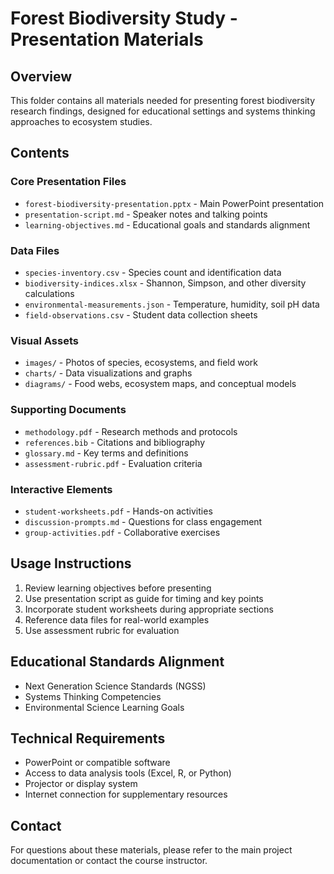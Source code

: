 # Forest Biodiversity Study - Presentation Materials

## Overview
This folder contains all materials needed for presenting forest biodiversity research findings, designed for educational settings and systems thinking approaches to ecosystem studies.

## Contents

### Core Presentation Files
- `forest-biodiversity-presentation.pptx` - Main PowerPoint presentation
- `presentation-script.md` - Speaker notes and talking points
- `learning-objectives.md` - Educational goals and standards alignment

### Data Files
- `species-inventory.csv` - Species count and identification data
- `biodiversity-indices.xlsx` - Shannon, Simpson, and other diversity calculations
- `environmental-measurements.json` - Temperature, humidity, soil pH data
- `field-observations.csv` - Student data collection sheets

### Visual Assets
- `images/` - Photos of species, ecosystems, and field work
- `charts/` - Data visualizations and graphs
- `diagrams/` - Food webs, ecosystem maps, and conceptual models

### Supporting Documents
- `methodology.pdf` - Research methods and protocols
- `references.bib` - Citations and bibliography
- `glossary.md` - Key terms and definitions
- `assessment-rubric.pdf` - Evaluation criteria

### Interactive Elements
- `student-worksheets.pdf` - Hands-on activities
- `discussion-prompts.md` - Questions for class engagement
- `group-activities.pdf` - Collaborative exercises

## Usage Instructions

1. Review learning objectives before presenting
2. Use presentation script as guide for timing and key points
3. Incorporate student worksheets during appropriate sections
4. Reference data files for real-world examples
5. Use assessment rubric for evaluation

## Educational Standards Alignment
- Next Generation Science Standards (NGSS)
- Systems Thinking Competencies
- Environmental Science Learning Goals

## Technical Requirements
- PowerPoint or compatible software
- Access to data analysis tools (Excel, R, or Python)
- Projector or display system
- Internet connection for supplementary resources

## Contact
For questions about these materials, please refer to the main project documentation or contact the course instructor.
